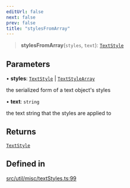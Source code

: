 ```yaml
---
editUrl: false
next: false
prev: false
title: "stylesFromArray"
---
```


> **stylesFromArray**(`styles`, `text`): [`TextStyle`](/api/type-aliases/textstyle/)

## Parameters

• **styles**: [`TextStyle`](/api/type-aliases/textstyle/) \| [`TextStyleArray`](/api/namespaces/util/type-aliases/textstylearray/)

the serialized form of a text object's styles

• **text**: `string`

the text string that the styles are applied to

## Returns

[`TextStyle`](/api/type-aliases/textstyle/)

## Defined in

[src/util/misc/textStyles.ts:99](https://github.com/fabricjs/fabric.js/blob/c093e29e73123dafcfa091ff4d5e04e690bb796e/src/util/misc/textStyles.ts#L99)
